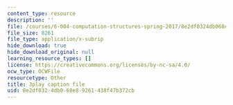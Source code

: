 ```yaml
---
content_type: resource
description: ''
file: /courses/6-004-computation-structures-spring-2017/8e2df0324db068e89261438f47b372cb_R6EzJKevAE8.srt
file_size: 8261
file_type: application/x-subrip
hide_download: true
hide_download_original: null
learning_resource_types: []
license: https://creativecommons.org/licenses/by-nc-sa/4.0/
ocw_type: OCWFile
resourcetype: Other
title: 3play caption file
uid: 8e2df032-4db0-68e8-9261-438f47b372cb
---
```

